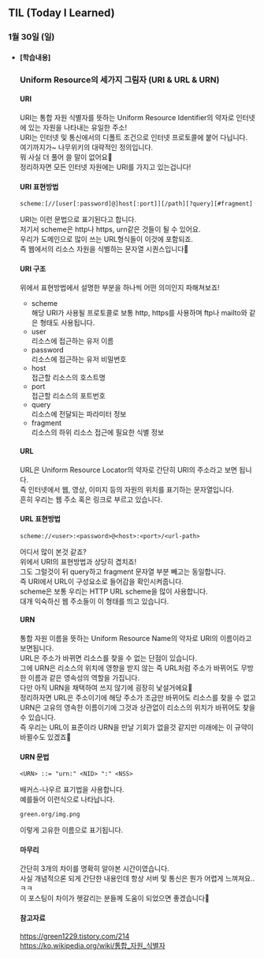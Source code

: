 ## TIL (Today I Learned)

### 1월 30일 (일)   

- #### [학습내용]
  ### Uniform Resource의 세가지 그림자 (URI & URL & URN)        
  
  #### URI   
  URI는 통합 자원 식별자를 뜻하는 Uniform Resource Identifier의 약자로 인터넷에 있는 자원을 나타내는 유일한 주소!   
  URI는 인터넷 및 통신에서의 디폴트 조건으로 인터넷 프로토콜에 붙어 다닙니다.   
  여기까지가~ 나무위키의 대략적인 정의입니다.   
  뭐 사실 더 풀어 쓸 말이 없어요🥲   
  정리하자면 모든 인터넷 자원에는 URI를 가지고 있는겁니다!   
  
  #### URI 표현방법   
  ```
  scheme:[//[user[:password]@]host[:port]][/path][?query][#fragment]
  ```
  URI는 이런 문법으로 표기된다고 합니다.   
  저기서 scheme은 http나 https, urn같은 것들이 될 수 있어요.   
  우리가 도메인으로 많이 쓰는 URL형식들이 이것에 포함되죠.   
  즉 웹에서의 리소스 자원을 식별하는 문자열 시퀀스입니다🚀   
  
  #### URI 구조    
  위에서 표현방법에서 설명한 부분을 하나씩 어떤 의미인지 파해쳐보죠!   
  - scheme   
  해당 URI가 사용될 프로토콜로 보통 http, https를 사용하며 ftp나 mailto와 같은 형태도 사용됩니다.   
  - user   
  리소스에 접근하는 유저 이름   
  - password   
  리소스에 접근하는 유저 비밀번호   
  - host   
  접근할 리소스의 호스트명   
  - port   
  접근할 리소스의 포트번호   
  - query   
  리소스에 전달되는 파라미터 정보   
  - fragment   
  리소스의 하위 리소스 접근에 필요한 식별 정보   
  
  #### URL   
  URL은 Uniform Resource Locator의 약자로 간단히 URI의 주소라고 보면 됩니다.   
  즉 인터넷에서 웹, 영상, 이미지 등의 자원의 위치를 표기하는 문자열입니다.   
  흔히 우리는 웹 주소 혹은 링크로 부르고 있습니다.  
  
  #### URL 표현방법   
  ```
  scheme://<user>:<password>@<host>:<port>/<url-path>
  ```
  어디서 많이 본것 같죠?   
  위에서 URI의 표현방법과 상당히 겹치죠!   
  그도 그럴것이 뒤 query하고 fragment 문자열 부분 빼고는 동일합니다.   
  즉 URI에서 URL이 구성요소로 들어감을 확인시켜줍니다.  
  scheme은 보통 우리는 HTTP URL scheme을 많이 사용합니다.   
  대개 익숙하신 웹 주소들이 이 형태를 띄고 있습니다.   
  
  #### URN   
  통합 자원 이름을 뜻하는 Uniform Resource Name의 약자로 URI의 이름이라고 보면됩니다.   
  URL은 주소가 바뀌면 리소스를 찾을 수 없는 단점이 있습니다.   
  그에 URN은 리소스의 위치에 영향을 받지 않는 즉 URL처럼 주소가 바뀌어도 무방한 이름과 같은
  영속성의 역할을 가집니다.   
  다만 아직 URN을 채택하여 쓰지 않기에 굉장히 낯설거에요🥲   
  정리하자면 URL은 주소이기에 해당 주소가 조금만 바뀌어도 리소스를 찾을 수 없고   
  URN은 고유의 영속한 이름이기에 그것과 상관없이 리소스의 위치가 바뀌어도 찾을 수 있습니다.   
  즉 우리는 URL이 표준이라 URN을 만날 기회가 없을것 같지만 미래에는 이 규약이 바뀔수도 있겠죠🧐   
  
  #### URN 문법    
  ```
  <URN> ::= "urn:" <NID> ":" <NSS>
  ```
  배커스-나우르 표기법을 사용합니다.   
  예를들어 이런식으로 나타납니다.   
  ```
  green.org/img.png
  ```
  이렇게 고유한 이름으로 표기됩니다.  
  
  #### 마무리   
  간단히 3개의 차이를 명확히 알아본 시간이였습니다.   
  사실 개념적으론 되게 간단한 내용인데 항상 서버 및 통신은 뭔가 어렵게 느껴져요..ㅋㅋ   
  이 포스팅이 차이가 헷갈리는 분들께 도움이 되었으면 좋겠습니다🙌   
  
  #### 참고자료   
  https://green1229.tistory.com/214   
  https://ko.wikipedia.org/wiki/통합_자원_식별자   